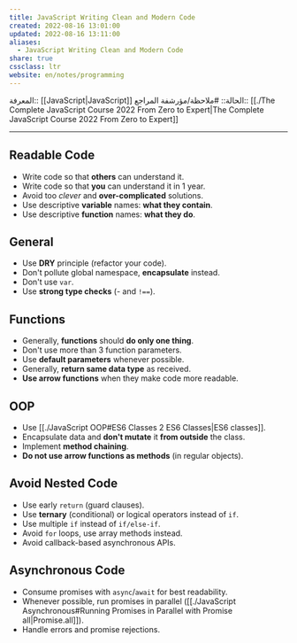 ```yaml
---
title: JavaScript Writing Clean and Modern Code
created: 2022-08-16 13:01:00
updated: 2022-08-16 13:11:00
aliases:
  - JavaScript Writing Clean and Modern Code
share: true
cssclass: ltr
website: en/notes/programming
---
```


المعرفة:: [[JavaScript|JavaScript]]
الحالة:: #ملاحظة/مؤرشفة
المراجع:: [[./The Complete JavaScript Course 2022 From Zero to Expert|The Complete JavaScript Course 2022 From Zero to Expert]]

---

## Readable Code

- Write code so that **others** can understand it.
- Write code so that **you** can understand it in 1 year.
- Avoid too *clever* and **over-complicated** solutions.
- Use descriptive **variable** names: **what they contain**.
- Use descriptive **function** names: **what they do**.

## General

- Use **DRY** principle (refactor your code).
- Don't pollute global namespace, **encapsulate** instead.
- Don't use `var`.
- Use **strong type checks** (\- and `!==`).

## Functions

- Generally, **functions** should **do only one thing**.
- Don't use more than 3 function parameters.
- Use **default parameters** whenever possible.
- Generally, **return same data type** as received.
- **Use arrow functions** when they make code more readable.

## OOP

- Use [[./JavaScript OOP#ES6 Classes 2 ES6 Classes|ES6 classes]].
- Encapsulate data and **don't mutate** it **from outside** the class.
- Implement **method chaining**.
- **Do not use arrow functions as methods** (in regular objects).

## Avoid Nested Code

- Use early `return` (guard clauses).
- Use **ternary** (conditional) or logical operators instead of `if`.
- Use multiple `if` instead of `if/else-if`.
- Avoid `for` loops, use array methods instead.
- Avoid callback-based asynchronous APIs.

## Asynchronous Code

- Consume promises with `async`/`await` for best readability.
- Whenever possible, run promises in parallel ([[./JavaScript Asynchronous#Running Promises in Parallel with Promise all|Promise.all]]).
- Handle errors and promise rejections.
